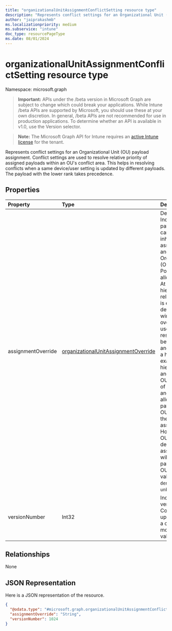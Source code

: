 ```yaml
---
title: "organizationalUnitAssignmentConflictSetting resource type"
description: "Represents conflict settings for an Organizational Unit (OU) payload assignment. Conflict settings are used to resolve relative priority of assigned payloads within an OU's conflict area. This helps in resolving conflicts when a same device/user setting is updated by different payloads. The payload with the lower rank takes precedence."
author: "jaiprakashmb"
ms.localizationpriority: medium
ms.subservice: "intune"
doc_type: resourcePageType
ms.date: 08/01/2024
---
```


# organizationalUnitAssignmentConflictSetting resource type

Namespace: microsoft.graph

> **Important:** APIs under the /beta version in Microsoft Graph are subject to change which could break your applications. While Intune /beta APIs are supported by Microsoft, you should use these at your own discretion. In general, /beta APIs are not recommended for use in production applications. To determine whether an API is available in v1.0, use the Version selector.

> **Note:** The Microsoft Graph API for Intune requires an [active Intune license](https://go.microsoft.com/fwlink/?linkid=839381) for the tenant.

Represents conflict settings for an Organizational Unit (OU) payload assignment. Conflict settings are used to resolve relative priority of assigned payloads within an OU's conflict area. This helps in resolving conflicts when a same device/user setting is updated by different payloads. The payload with the lower rank takes precedence.

## Properties
|Property|Type|Description|
|:---|:---|:---|
|assignmentOverride|[organizationalUnitAssignmentOverride](../resources/intune-deviceconfig-organizationalunitassignmentoverride.md)|Default is allowed. Indicates if a payload assignment can override the inherited assignments from ancestors in an Organizational Unit (OU) lineage. Possible values are allowed and denied. At a particular hierarchy depth, relative rank order is evaluated first to determine the winner. The override setting is used only to resolve conflicts between ancestors and descendants in a hierarchy. For example, consider a hierarchy with OU1 and OU2, where OU1 is the parent of OU2. If both OU1 and OU2 have allowed, the payload assigned to OU2 can override the payload assigned to OU1. However, if either OU1 or OU2 has denied, the payload assigned to OU1 will override the payload assigned to OU2. Possible values are: `allowed`, `denied`, `unknown`, `unknownFutureValue`.|
|versionNumber|Int32|Indicates the version of the ConflictSetting. It is updated whenever a conflict setting is modified. Valid values 0 to 5000|

## Relationships
None

## JSON Representation
Here is a JSON representation of the resource.
<!-- {
  "blockType": "resource",
  "@odata.type": "microsoft.graph.organizationalUnitAssignmentConflictSetting"
}
-->
``` json
{
  "@odata.type": "#microsoft.graph.organizationalUnitAssignmentConflictSetting",
  "assignmentOverride": "String",
  "versionNumber": 1024
}
```
